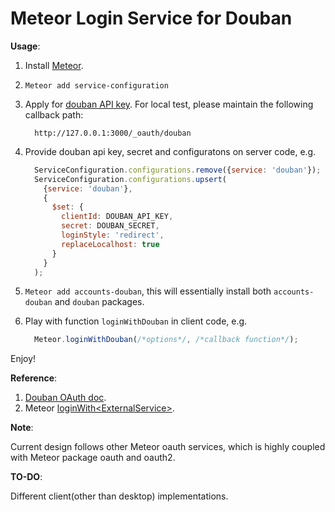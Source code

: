 # Meteor Login Service for Douban

**Usage**:

1. Install [Meteor](https://www.meteor.com/install "Meteor").
2. `Meteor add service-configuration`
3.  Apply for [douban API key](http://developers.douban.com/apikey/apply "douban API key").
    For local test, please maintain the following callback path:
    ```
      http://127.0.0.1:3000/_oauth/douban
    ```

4. Provide douban api key, secret and configuratons on server code, e.g.
    ```javascript
      ServiceConfiguration.configurations.remove({service: 'douban'});
      ServiceConfiguration.configurations.upsert(
        {service: 'douban'},
        {
          $set: {
            clientId: DOUBAN_API_KEY,
            secret: DOUBAN_SECRET,
            loginStyle: 'redirect',
            replaceLocalhost: true 
          }
        }
      );
    ```

5. `Meteor add accounts-douban`, this will essentially install both `accounts-douban` and `douban` packages.

6. Play with function `loginWithDouban` in client code, e.g.
    ```javascript
      Meteor.loginWithDouban(/*options*/, /*callback function*/); 
    ```

Enjoy!

**Reference**:

1. [Douban OAuth doc](http://developers.douban.com/wiki/?title=oauth2#server_side_flow).
2. Meteor [loginWith\<ExternalService\>](http://docs.meteor.com/#/full/meteor_loginwithexternalservice). 

**Note**:

Current design follows other Meteor oauth services, which is highly coupled with Meteor package oauth and oauth2.

**TO-DO**:

Different client(other than desktop) implementations.